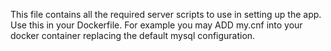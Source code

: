 This file contains all the required server scripts to use in setting up the app.
Use this in your Dockerfile.
For example you may ADD my.cnf into your docker container replacing the default mysql configuration.